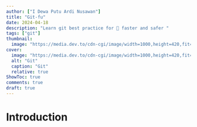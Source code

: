 ```yaml
---
author: ["I Dewa Putu Ardi Nusawan"]
title: "Git-fu"
date: 2024-04-18
description: "Learn git best practice for 🚢 faster and safer "
tags: ["git"]
thumbnail:
  image: "https://media.dev.to/cdn-cgi/image/width=1000,height=420,fit=cover,gravity=auto,format=auto/https%3A%2F%2Fdev-to-uploads.s3.amazonaws.com%2Fi%2Fnsbbm80zgqqypxyqtx1d.png"
cover:
  image: "https://media.dev.to/cdn-cgi/image/width=1000,height=420,fit=cover,gravity=auto,format=auto/https%3A%2F%2Fdev-to-uploads.s3.amazonaws.com%2Fi%2Fnsbbm80zgqqypxyqtx1d.png"
  alt: "Git"
  caption: "Git"
  relative: true
ShowToc: true
comments: true
draft: true
---
```


# Introduction
